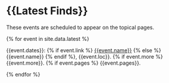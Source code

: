 <head>
  <meta charset="UTF-8">
  <link rel="stylesheet" href="assets/style.css">
</head>

# {{Latest Finds}}

These events are scheduled to appear on the topical pages.

{% for event in site.data.latest %}

{{event.dates}}:
{% if event.link %} [{{event.name}}]({{event.link}}) {% else %} {{event.name}} {% endif %},
{{event.loc}}.
{% if event.more %} {{event.more}}.
{% if event.pages %} {{event.pages}}.

{% endfor %}
